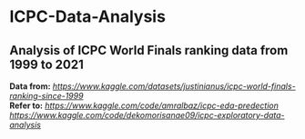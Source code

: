 # ICPC-Data-Analysis
## Analysis of ICPC World Finals ranking data from 1999 to 2021
**Data from:** *https://www.kaggle.com/datasets/justinianus/icpc-world-finals-ranking-since-1999*  
**Refer to:** *https://www.kaggle.com/code/amralbaz/icpc-eda-predection*  
*https://www.kaggle.com/code/dekomorisanae09/icpc-exploratory-data-analysis*